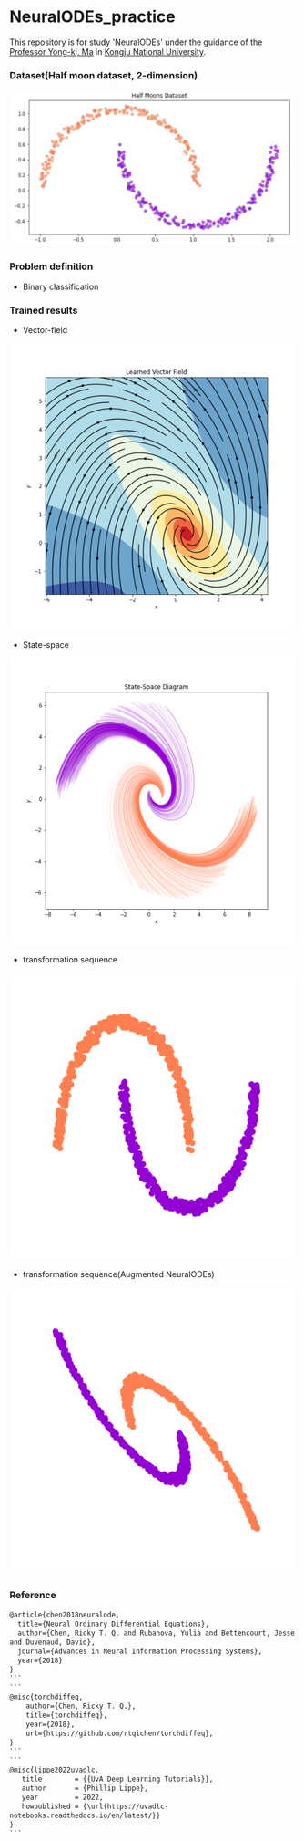 # NeuralODEs_practice

This repository is for study 'NeuralODEs' under the guidance of the [Professor Yong-ki, Ma](https://apmath.kongju.ac.kr/ZC0600/10503/subview.do) in [Kongju National University](https://english.kongju.ac.kr/eng/index.do).


### Dataset(Half moon dataset, 2-dimension)

![dataset](./assets/halfmoon_dataset.png)

### Problem definition

- Binary classification
    
### Trained results

- Vector-field

![Vector-field](./assets/NODE_vector_field.png)

- State-space

![State-space](./assets/NODE_state_space.png)

- transformation sequence

![sequence](./assets/halfmoon.gif)

- transformation sequence(Augmented NeuralODEs)

![sequence](./assets/halfmoon_augNODE.gif)


### Reference

````
@article{chen2018neuralode,
  title={Neural Ordinary Differential Equations},
  author={Chen, Ricky T. Q. and Rubanova, Yulia and Bettencourt, Jesse and Duvenaud, David},
  journal={Advances in Neural Information Processing Systems},
  year={2018}
}
```
```
@misc{torchdiffeq,
    author={Chen, Ricky T. Q.},
    title={torchdiffeq},
    year={2018},
    url={https://github.com/rtqichen/torchdiffeq},
}
```
```
@misc{lippe2022uvadlc,
   title        = {{UvA Deep Learning Tutorials}},
   author       = {Phillip Lippe},
   year         = 2022,
   howpublished = {\url{https://uvadlc-notebooks.readthedocs.io/en/latest/}}
}
```